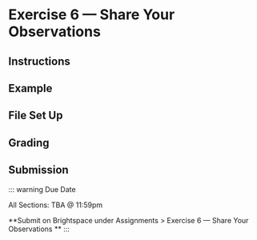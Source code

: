 # Exercise 6 — Share Your Observations

## Instructions

## Example

## File Set Up

## Grading

## Submission

::: warning Due Date

All Sections: TBA @ 11:59pm

**Submit on Brightspace under Assignments > Exercise 6 — Share Your Observations **
:::
